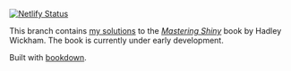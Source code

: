 <!-- badges: start -->
[![Netlify Status](https://api.netlify.com/api/v1/badges/85b53884-3e2b-4f73-826e-14010c68677d/deploy-status)](https://app.netlify.com/sites/mastering-shiny-mpc-solutions/deploys)
<!-- badges: end -->

This branch contains [my solutions](https://r4ds-mpc-solutions.netlify.com) to the [_Mastering Shiny_](https://mastering-shiny.org/) book
by Hadley Wickham. The book is currently under early development.

Built with [bookdown](https://bookdown.org/yihui/bookdown/).
